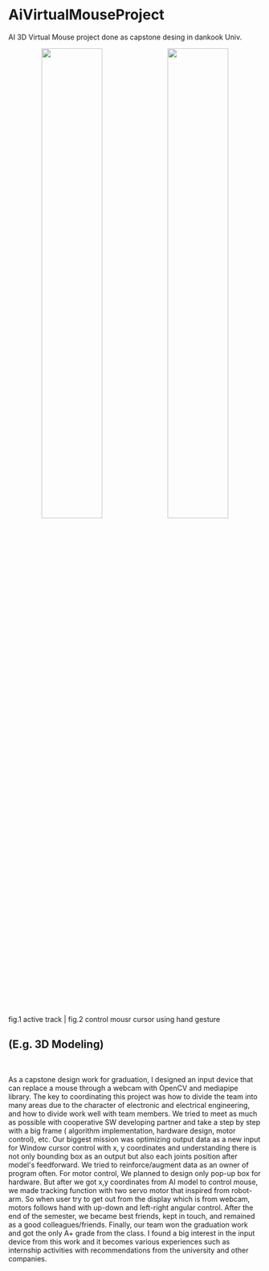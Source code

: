 # AiVirtualMouseProject
AI 3D Virtual Mouse project done as capstone desing in dankook Univ.


<p align="center" width="100%">
  <img src="https://github.com/Hankyu-kim/AiVirtualMouseProject/assets/108254705/00cf0811-d0a9-41da-81a5-301f0e917498" align="center" width="49%">
  <img src="https://user-images.githubusercontent.com/108254705/205451348-fee58533-e4ae-41bb-9591-90de36146242.gif" align="center" width="49%">
</p>



fig.1 active track | fig.2 control mousr cursor using hand gesture

## (E.g. 3D Modeling)
<br/>

As a capstone design work for graduation, I designed an input device that can replace a mouse through a webcam with OpenCV and mediapipe library.
The key to coordinating this project was how to divide the team into many areas due to the character of electronic and electrical engineering, and how to divide work well with team members. We tried to meet as much as possible with cooperative SW developing partner and take a step by step with a big frame ( algorithm implementation, hardware design, motor control), etc. Our biggest mission was optimizing output data as a new input for Window cursor control with x, y coordinates and understanding there is not only bounding box as an output but also each joints position after model's feedforward. We tried to reinforce/augment data as an owner of program often.
For motor control, We planned to design only pop-up box for hardware. But after we got x,y coordinates from AI model to control mouse, we made tracking function with two servo motor that inspired from robot-arm. So when user try to get out from the display which is from webcam, motors follows hand with up-down and left-right angular control. 
After the end of the semester, we became best friends, kept in touch, and remained as a good colleagues/friends. Finally, our team won the graduation work and got the only A+ grade from the class. I found a big interest in the input device from this work and it becomes various experiences such as internship activities with recommendations from the university and other companies.
